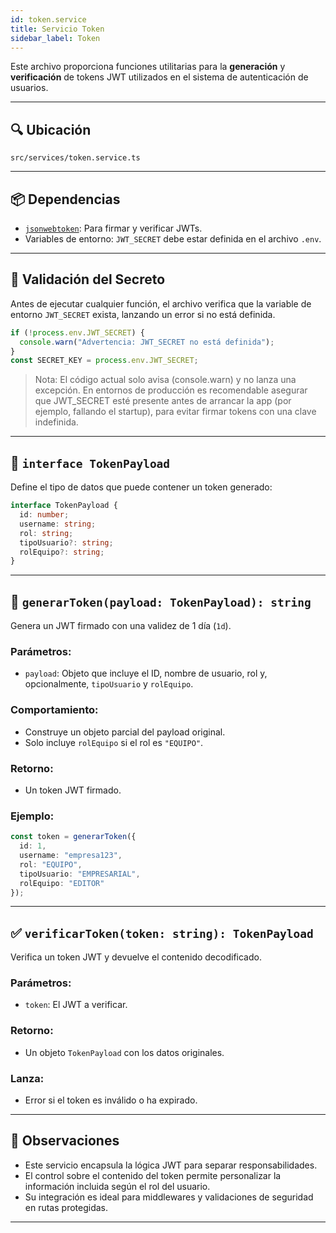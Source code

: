 ```yaml
---
id: token.service
title: Servicio Token
sidebar_label: Token 
---
```


Este archivo proporciona funciones utilitarias para la **generación** y **verificación** de tokens JWT utilizados en el sistema de autenticación de usuarios.

---

## 🔍 Ubicación

`src/services/token.service.ts`

---

## 📦 Dependencias

* [`jsonwebtoken`](https://www.npmjs.com/package/jsonwebtoken): Para firmar y verificar JWTs.
* Variables de entorno: `JWT_SECRET` debe estar definida en el archivo `.env`.

---

## 🔐 Validación del Secreto

Antes de ejecutar cualquier función, el archivo verifica que la variable de entorno `JWT_SECRET` exista, lanzando un error si no está definida.

```ts
if (!process.env.JWT_SECRET) {
  console.warn("Advertencia: JWT_SECRET no está definida");
}
const SECRET_KEY = process.env.JWT_SECRET;
```
>Nota: El código actual solo avisa (console.warn) y no lanza una excepción. En entornos de producción es recomendable asegurar que JWT_SECRET esté presente antes de arrancar la app (por ejemplo, fallando el startup), para evitar firmar tokens con una clave indefinida.

---

## 🧩 `interface TokenPayload`

Define el tipo de datos que puede contener un token generado:

```ts
interface TokenPayload {
  id: number;
  username: string;
  rol: string;
  tipoUsuario?: string;
  rolEquipo?: string;
}
```

---

## 🔑 `generarToken(payload: TokenPayload): string`

Genera un JWT firmado con una validez de 1 día (`1d`).

### Parámetros:

* `payload`: Objeto que incluye el ID, nombre de usuario, rol y, opcionalmente, `tipoUsuario` y `rolEquipo`.

### Comportamiento:

* Construye un objeto parcial del payload original.
* Solo incluye `rolEquipo` si el rol es `"EQUIPO"`.

### Retorno:

* Un token JWT firmado.

### Ejemplo:

```ts
const token = generarToken({
  id: 1,
  username: "empresa123",
  rol: "EQUIPO",
  tipoUsuario: "EMPRESARIAL",
  rolEquipo: "EDITOR"
});
```

---

## ✅ `verificarToken(token: string): TokenPayload`

Verifica un token JWT y devuelve el contenido decodificado.

### Parámetros:

* `token`: El JWT a verificar.

### Retorno:

* Un objeto `TokenPayload` con los datos originales.

### Lanza:

* Error si el token es inválido o ha expirado.

---

## 🧠 Observaciones

* Este servicio encapsula la lógica JWT para separar responsabilidades.
* El control sobre el contenido del token permite personalizar la información incluida según el rol del usuario.
* Su integración es ideal para middlewares y validaciones de seguridad en rutas protegidas.

---